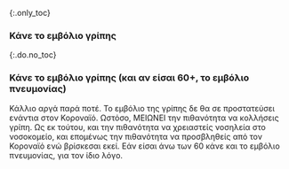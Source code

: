 {:.only_toc} 
 ### Κάνε το εμβόλιο γρίπης

 {:.do.no_toc} 
 ### Κάνε το εμβόλιο γρίπης (και αν είσαι 60+, το εμβόλιο πνευμονίας)

Κάλλιο αργά παρά ποτέ. Το εμβόλιο της γρίπης δε θα σε προστατεύσει ενάντια στον Κοροναϊό. Ωστόσο, ΜΕΙΩΝΕΙ την πιθανότητα να κολλήσεις γρίπη. Ως εκ τούτου, και την πιθανότητα να χρειαστείς νοσηλεία στο νοσοκομείο, και επομένως την πιθανότητα να προσβληθείς από τον Κοροναϊό ενώ βρίσκεσαι εκεί. Εάν είσαι άνω των 60 κάνε και το εμβόλιο πνευμονίας, για τον ίδιο λόγο. 
